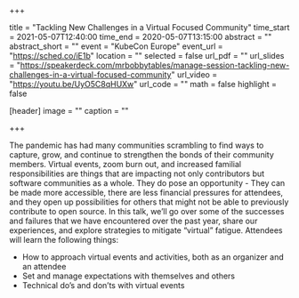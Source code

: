 +++

title = "Tackling New Challenges in a Virtual Focused Community"
time_start = 2021-05-07T12:40:00
time_end = 2020-05-07T13:15:00
abstract = ""
abstract_short = ""
event = "KubeCon Europe"
event_url = "https://sched.co/iE1b"
location = ""
selected = false
url_pdf = ""
url_slides = "https://speakerdeck.com/mrbobbytables/manage-session-tackling-new-challenges-in-a-virtual-focused-community"
url_video = "https://youtu.be/UyO5C8qHUXw"
url_code = ""
math = false
highlight = false

[header]
image = ""
caption = ""

+++

The pandemic has had many communities scrambling to find ways to capture, grow,
and continue to strengthen the bonds of their community members. Virtual events,
zoom burn out, and increased familial responsibilities are things that are
impacting not only contributors but software communities as a whole. They do
pose an opportunity - They can be made more accessible, there are less financial
pressures for attendees, and they open up possibilities for others that might not
be able to previously contribute to open source. In this talk, we’ll go over some
of the successes and failures that we have encountered over the past year, share
our experiences, and explore strategies to mitigate “virtual” fatigue. Attendees
will learn the following things:
- How to approach virtual events and activities, both as an organizer and an attendee
- Set and manage expectations with themselves and others 
- Technical do’s and don’ts with virtual events
